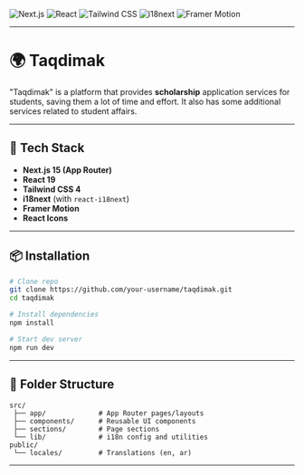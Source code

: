 ![Next.js](https://img.shields.io/badge/Next.js-15-black?style=flat&logo=nextdotjs)
![React](https://img.shields.io/badge/React-19-61DAFB?style=flat&logo=react)
![Tailwind CSS](https://img.shields.io/badge/TailwindCSS-4-38B2AC?style=flat&logo=tailwind-css)
![i18next](https://img.shields.io/badge/i18next-Internationalization-26A69A?style=flat&logo=i18next)
![Framer Motion](https://img.shields.io/badge/FramerMotion-Animation-EF4444?style=flat&logo=framer)

---

# 🌍 Taqdimak

"Taqdimak" is a platform that provides **scholarship** application services for students, saving them a lot of time and effort. It also has some additional services related to student affairs.

---

## 🚀 Tech Stack

* **Next.js 15 (App Router)**
* **React 19**
* **Tailwind CSS 4**
* **i18next** (with `react-i18next`)
* **Framer Motion**
* **React Icons**

---

## 📦 Installation

```bash
# Clone repo
git clone https://github.com/your-username/taqdimak.git
cd taqdimak

# Install dependencies
npm install

# Start dev server
npm run dev
```

---


## 📂 Folder Structure

```
src/
 ├── app/             # App Router pages/layouts
 ├── components/      # Reusable UI components
 ├── sections/        # Page sections
 └── lib/             # i18n config and utilities
public/
 └── locales/         # Translations (en, ar)
```

---

